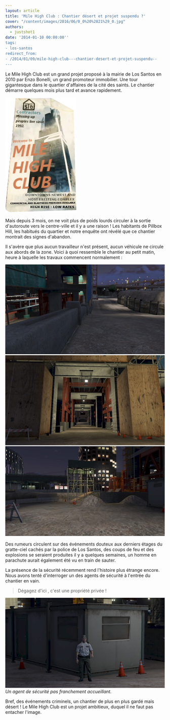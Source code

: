 ```yaml
---
layout: article
title: 'Mile High Club : Chantier désert et projet suspendu ?'
cover: "/content/images/2016/06/0_0%20%2821%29_0.jpg"
authors:
  - justshot1
date: '2014-01-10 00:00:00''
tags:
- los-santos
redirect_from:
- /2014/01/09/mile-high-club---chantier-desert-et-projet-suspendu--
---
```


Le Mile High Club est un grand projet proposé à la mairie de Los Santos en 2010 par Enzo Bonelli, un grand promoteur immobilier. Une tour gigantesque dans le quartier d'affaires de la cité des saints. Le chantier démarre quelques mois plus tard et avance rapidement.

![](/content/images/2016/06/XNoU5.png)

Mais depuis 3 mois, on ne voit plus de poids lourds circuler à la sortie d'autoroute vers le centre-ville et il y a une raison ! Les habitants de Pillbox Hill, les habitués du quartier et notre enquête ont révélé que ce chantier montrait des signes d'abandon.

Il s'avère que plus aucun travailleur n'est présent, aucun véhicule ne circule aux abords de la zone. Voici à quoi ressemble le chantier au petit matin, heure à laquelle les travaux commencent normalement :

![](/content/images/2016/06/0_0%20%2816%29_0.jpg)
![](/content/images/2016/06/0_0%20%2818%29_0.jpg)
![](/content/images/2016/06/0_0%20%2817%29_0.jpg)

Des rumeurs circulent sur des événements douteux aux derniers étages du gratte-ciel cachés par la police de Los Santos, des coups de feu et des explosions se seraient produites il y a quelques semaines, un homme en parachute aurait également été vu en train de sauter.

La présence de la sécurité récemment rend l'histoire plus étrange encore. Nous avons tenté d'interroger un des agents de sécurité à l'entrée du chantier en vain.

> Dégagez d'ici , c'est une propriété privée !

![Un agent de sécurité pas franchement accueillant.](/content/images/2016/06/0_0%20%2819%29.jpg)
_Un agent de sécurité pas franchement accueillant._

Bref, des événements criminels, un chantier de plus en plus gardé mais désert ! Le Mile High Club est un projet ambitieux, duquel il ne faut pas entacher l'image.
